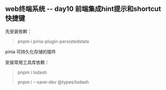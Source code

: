 ## web终端系统 -- day10 前端集成hint提示和shortcut快捷键

先安装依赖：

> pnpm i pinia-plugin-persistedstate

pinia 可持久化存储的插件

安装常用工具库依赖：

> pnpm i lodash
>
>  pnpm i --save-dev @types/lodash

